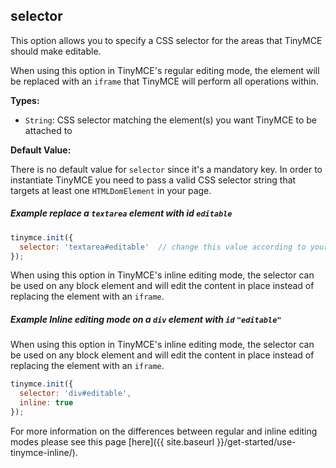 ## selector

This option allows you to specify a CSS selector for the areas that TinyMCE should make editable.

When using this option in TinyMCE's regular editing mode, the element will be replaced with an `iframe` that TinyMCE will perform all operations within.

**Types:**

* `String`: CSS selector matching the element(s) you want TinyMCE to be attached to

**Default Value:**

There is no default value for `selector` since it's a mandatory key. In order to instantiate TinyMCE you need to pass a valid CSS selector string that targets at least one `HTMLDomElement` in your page.

##### Example replace a `textarea` element with id `editable`

```js
tinymce.init({
  selector: 'textarea#editable'  // change this value according to your HTML
});
```

When using this option in TinyMCE's inline editing mode, the selector can be used on any block element and will edit the content in place instead of replacing the element with an `iframe`.

##### Example Inline editing mode on a `div` element with `id` `"editable"`

When using this option in TinyMCE's inline editing mode, the selector can be used on any block element and will edit the content in place instead of replacing the element with an `iframe`.

```js
tinymce.init({
  selector: 'div#editable',
  inline: true
});
```

For more information on the differences between regular and inline editing modes please see this page [here]({{ site.baseurl }}/get-started/use-tinymce-inline/).
